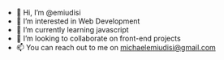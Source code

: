 - 👋 Hi, I’m @emiudisi
- 👀 I’m interested in Web Development
- 🌱 I’m currently learning javascript
- 💞️ I’m looking to collaborate on front-end projects
- 📫 You can reach out to me on michaelemiudisi@gmail.com

<!---
emiudisi/emiudisi is a ✨ special ✨ repository because its `README.md` (this file) appears on your GitHub profile.
You can click the Preview link to take a look at your changes.
--->
